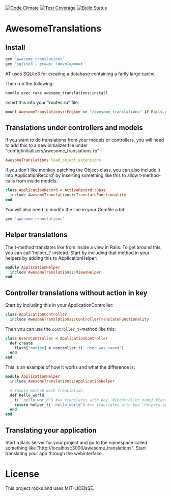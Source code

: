 [![Code Climate](https://codeclimate.com/github/kaspernj/awesome_translations/badges/gpa.svg)](https://codeclimate.com/github/kaspernj/awesome_translations)
[![Test Coverage](https://codeclimate.com/github/kaspernj/awesome_translations/badges/coverage.svg)](https://codeclimate.com/github/kaspernj/awesome_translations)
[![Build Status](https://img.shields.io/shippable/544232fcb904a4b21567a417.svg)](https://app.shippable.com/projects/544232fcb904a4b21567a417/builds/latest)

# AwesomeTranslations

## Install

```ruby
gem 'awesome_translations'
gem 'sqlite3', group: :development
```

AT uses SQLite3 for creating a database containing a farily large cache.

Then run the following:
```
bundle exec rake awesome_translations:install
```

Insert this into your "routes.rb" file:
```ruby
mount AwesomeTranslations::Engine => "/awesome_translations" if Rails.env.development?
```

## Translations under controllers and models

If you want to do translations from your models or controllers, you will need to add this to a new initializer file under "config/initializers/awesome_translations.rb"

```ruby
AwesomeTranslations.load_object_extensions
```

If you don't like monkey patching the Object-class, you can also include it into ApplicationRecord' by inserting something like this to allow t-method-calls from inside models:
```ruby
class ApplicationRecord < ActiveRecord::Base
  include AwesomeTranslations::TranslateFunctionality
end
```

You will also need to modify the line in your Gemfile a bit:
```ruby
gem 'awesome_translations'
```

## Helper translations

The t-method translates like from inside a view in Rails. To get around this, you can call 'helper_t' instead. Start by including that method in your helpers by adding this to ApplicationHelper:
```ruby
module ApplicationHelper
  include AwesomeTranslations::ViewsHelper
end
```

## Controller translations without action in key

Start by including this in your ApplicationController:
```ruby
class ApplicationController
  include AwesomeTranslations::ControllerTranslateFunctionality
```

Then you can use the `controller_t`-method like this:
```ruby
class UsersController < ApplicationController
  def create
    flash[:notice] = controller_t('.user_was_saved')
  end
end
```

This is an example of how it works and what the difference is:
```ruby
module ApplicationHelper
  include AwesomeTranslations::ApplicationHelper

  # Sample method with translation
  def hello_world
    t('.hello_world') #=> translates with key '#{controller_name}.#{action_name}.hello_world'
    return helper_t('.hello_world') #=> translates with key 'helpers.application_helper.hello_world'
  end
end
```

## Translating your application

Start a Rails server for your project and go to the namespace called something like "http://localhost:3000/awesome_translations". Start translating your app through the webinterface.


# License

This project rocks and uses MIT-LICENSE.
